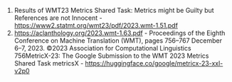 1) Results of WMT23 Metrics Shared Task: Metrics might be Guilty but References are not Innocent - https://www2.statmt.org/wmt23/pdf/2023.wmt-1.51.pdf
2) https://aclanthology.org/2023.wmt-1.63.pdf - Proceedings of the Eighth Conference on Machine Translation (WMT), pages 756–767
December 6–7, 2023. ©2023 Association for Computational Linguistics
756MetricX-23: The Google Submission to the WMT 2023
Metrics Shared Task
metricsX - https://huggingface.co/google/metricx-23-xxl-v2p0

